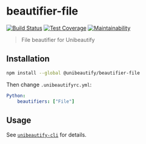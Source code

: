 # beautifier-file

[![Build Status](https://travis-ci.com/Unibeautify/beautifier-file.svg?branch=master)](https://travis-ci.com/Unibeautify/beautifier-file) [![Test Coverage](https://api.codeclimate.com/v1/badges/e118161f373bd8807cdf/test_coverage)](https://codeclimate.com/github/Unibeautify/beautifier-file/test_coverage) [![Maintainability](https://api.codeclimate.com/v1/badges/e118161f373bd8807cdf/maintainability)](https://codeclimate.com/github/Unibeautify/beautifier-file/maintainability)

> File beautifier for Unibeautify

## Installation

```bash
npm install --global @unibeautify/beautifier-file
```

Then change `.unibeautifyrc.yml`:

```yaml
Python:
    beautifiers: ["File"]
```

## Usage

See [`unibeautify-cli`](https://github.com/Unibeautify/unibeautify-cli) for details.
